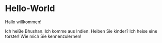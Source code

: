 # Hello-World

Hallo willkommen!

Ich heiBe Bhushan. Ich komme aus Indien. 
Heiben Sie kinder? Ich heise eine torster!
Wie mich Sie kennenzulernen!
